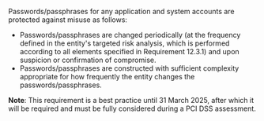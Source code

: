Passwords/passphrases for any application and system accounts are protected against misuse as follows:

- Passwords/passphrases are changed periodically (at the frequency defined in the entity's targeted risk analysis, which is performed according to all elements specified in Requirement 12.3.1) and upon suspicion or confirmation of compromise.
- Passwords/passphrases are constructed with sufficient complexity appropriate for how frequently the entity changes the passwords/passphrases.

**Note**: This requirement is a best practice until 31 March 2025, after which it will be required and must be fully considered during a PCI DSS assessment.